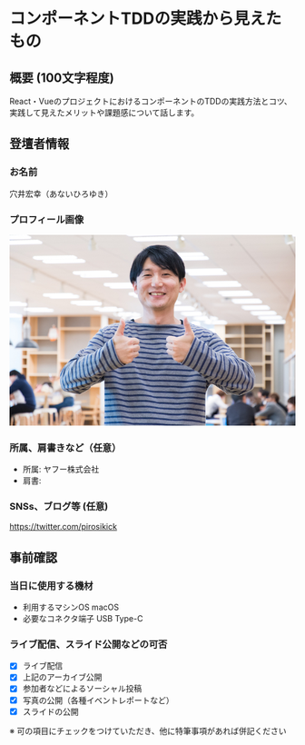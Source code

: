 <!-- vim: set nofoldenable: -->
# コンポーネントTDDの実践から見えたもの

## 概要 (100文字程度)

React・VueのプロジェクトにおけるコンポーネントのTDDの実践方法とコツ、実践して見えたメリットや課題感について話します。

<!--
- コンポーネントのTDDに至るまでの案件の変遷とコンポーネントのテストに関する認識の変化
- コンポーネントTDD
  - 実践して感じる良さ
  - やり方・コツ
    - @vue/test-utils, enzymeの出来る・出来ない
    - 掟に従う部分と従わない部分
  - 課題・今後取り組みたいこと
    - 布教
    - 
-->

## 登壇者情報

### お名前 

穴井宏幸（あないひろゆき）

### プロフィール画像

![プロフィール画像](pirosikick.jpg)

### 所属、肩書きなど（任意）

- 所属: ヤフー株式会社
- 肩書: 

### SNSs、ブログ等 (任意)

https://twitter.com/pirosikick

## 事前確認

### 当日に使用する機材

- 利用するマシンOS macOS
- 必要なコネクタ端子 USB Type-C

### ライブ配信、スライド公開などの可否

- [X] ライブ配信
- [X] 上記のアーカイブ公開
- [X] 参加者などによるソーシャル投稿
- [X] 写真の公開（各種イベントレポートなど）
- [X] スライドの公開

※ 可の項目にチェックをつけていただき、他に特筆事項があれば併記ください
